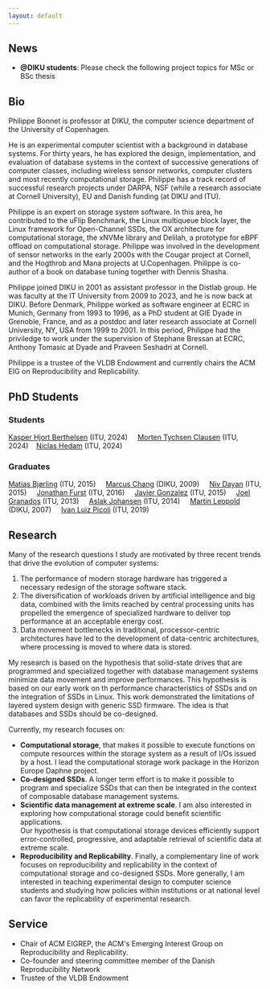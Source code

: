 ```yaml
---
layout: default
---
```


## News

- **@DIKU students**: Please check the following project topics for MSc or BSc thesis 

## Bio

Philippe Bonnet is professor at DIKU, the computer science department of the University
of Copenhagen. 

He is an experimental computer scientist with a background in
database systems. For thirty years, he has explored the design, implementation,
and evaluation of database systems in the context of successive generations of computer
classes, including wireless sensor networks, computer clusters and most recently
computational storage. 
Philippe has a track record of successful research projects under DARPA, NSF (while a research associate 
at Cornell University), EU and Danish funding (at DIKU and ITU).

Philippe is an expert on storage system
software. In this area, he contributed to the uFlip Benchmark, the Linux multiqueue block
layer, the Linux framework for Open-Channel SSDs, the OX architecture for computational
storage, the xNVMe library and Delilah, a prototype for eBPF offload on
computational storage.
Philippe was involved in the development of sensor networks in the early 2000s with
the Cougar project at Cornell, and the Hogthrob and Mana projects at U.Copenhagen. 
Philippe is co-author of a book on database tuning together with Dennis Shasha.

Philippe joined DIKU in 2001 as assistant professor in the Distlab group.
He was faculty at the IT University from 2009 to 2023, and he is now back at DIKU.
Before Denmark, Philippe worked as software engineer at ECRC in Munich, Germany
from 1993 to 1996, as a PhD student at GIE Dyade in Grenoble, France, and
as a postdoc and later research associate at Cornell University, NY, USA from 1999 to 2001.
In this period, Philippe had the priviledge to work under the supervision of Stephane Bressan at ECRC,
Anthony Tomasic at Dyade and Praveen Seshadri at Cornell. 

Philippe is a trustee of the VLDB Endowment and currently chairs the ACM EIG on Reproducibility
and Replicability.

## PhD Students

### Students

[Kasper Hjort Berthelsen](https://www.linkedin.com/in/kasperhjortberthelsen/?originalSubdomain=dk) (ITU, 2024) &nbsp; &nbsp;
[Morten Tychsen Clausen](https://pure.itu.dk/da/persons/morten-tychsen-clausen) (ITU, 2024)&nbsp; &nbsp;
[Niclas Hedam](https://www.linkedin.com/in/hedam/?originalSubdomain=dk) (ITU, 2024) &nbsp; &nbsp;


### Graduates 

[Matias Bjørling](https://www.linkedin.com/in/matiasbjoerling/?originalSubdomain=dk) (ITU, 2015) &nbsp; &nbsp;
[Marcus Chang](https://www.linkedin.com/in/marcus-chang-7293056/) (DIKU, 2009) &nbsp; &nbsp;
[Niv Dayan](https://www.linkedin.com/in/niv-dayan-26636663/?originalSubdomain=ca) (ITU, 2015) &nbsp; &nbsp;
[Jonathan Furst](https://www.linkedin.com/in/jofu87/) (ITU, 2016) &nbsp; &nbsp;
[Javier Gonzalez](https://www.linkedin.com/in/javigon/?locale=en_US) (ITU, 2015) &nbsp; &nbsp;
[Joel Granados](https://www.linkedin.com/in/joelgranados/?originalSubdomain=dk) (ITU, 2013) &nbsp; &nbsp;
[Aslak Johansen](http://www.linkedin.com/pub/aslak-johansen/8/90b/554) (ITU, 2014) &nbsp; &nbsp;
[Martin Leopold](https://www.linkedin.com/in/martin-leopold-9444222/?originalSubdomain=dk) (DIKU, 2007) &nbsp; &nbsp;
[Ivan Luiz Picoli](https://www.linkedin.com/in/ivan-luiz-picoli-b34672105/?originalSubdomain=dk) (ITU, 2019) 

## Research

Many of the research questions I study are motivated by three recent trends that drive the 
evolution of computer systems:
1. The performance of modern storage hardware has triggered a 
necessary redesign of the storage software stack.
2. The diversification of workloads driven by artificial 
intelligence and big data, combined with the limits reached by central processing units has propelled 
the emergence of specialized hardware to deliver top performance at an acceptable energy cost. 
3. Data movement bottlenecks in traditional, processor-centric architectures have led to the
development of data-centric architectures, where processing is moved to where data is stored.

My research is based on the hypothesis that solid-state drives
that are programmed and
specialized together with database management systems minimize data movement and improve performances.
This hypothesis is based on our early work on th
performance characteristics of SSDs and on the integration of SSDs in Linux. This work
demonstrated the limitations of layered system design with generic SSD firmware.
The idea is that databases and SSDs should be co-designed.

Currently, my research focuses on:
- **Computational storage**, that makes it possible to execute functions 
on compute resources within the storage system as a result of I/Os issued by a host. 
I lead the computational storage work package in the Horizon Europe Daphne project. 
- **Co-designed SSDs**. A longer term effort is to make it possible to program and specialize SSDs that can then 
be integrated in the context of composable database management systems.
- **Scientific data management at extreme scale**. I am also interested in exploring 
how computational storage could benefit scientific applications.  
Our hypothesis is that computational storage devices efficiently support error-controlled, progressive, and adaptable retrieval of scientific data at extreme scale.
- **Reproducibility and Replicability**. Finally, a complementary line of work focuses on 
reproducibility and replicability in the context of computational storage and co-designed SSDs.
More generally, I am interested in teaching experimental design to computer science students
and studying how policies within institutions or at national level
can favor the replicability of experimental research. 

## Service

- Chair of ACM EIGREP, the ACM's Emerging Interest Group on Reproducibility and Replicability.
- Co-founder and steering committee member of the Danish Reproducibility Network 
- Trustee of the VLDB Endowment



